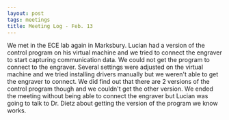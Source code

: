 ```yaml
---
layout: post
tags: meetings
title: Meeting Log - Feb. 13
---
```


We met in the ECE lab again in Marksbury. Lucian had a version of the control program on his virtual machine and we tried to connect the engraver to start capturing communication data. We could not get the program to connect to the engraver. Several settings were adjusted on the virtual machine and we tried installing drivers manually but we weren't able to get the engraver to connect. We did find out that there are 2 versions of the control program though and we couldn't get the other version. We ended the meeting without being able to connect the engraver but Lucian was going to talk to Dr. Dietz about getting the version of the program we know works.
